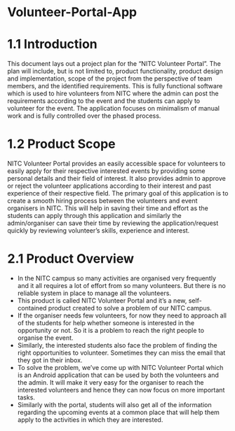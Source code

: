 # Volunteer-Portal-App
# 1.1 Introduction
This document lays out a project plan for the “NITC Volunteer Portal”. The plan will include, but is not limited to, product functionality, product design and implementation, scope of the project from the perspective of team members, and the identified requirements. This is fully functional software which is used to hire volunteers from NITC where the admin can post the requirements according to the event and the students can apply to volunteer for the event. The application focuses on minimalism of manual work and is fully controlled over the phased process.

# 1.2 Product Scope
NITC Volunteer Portal provides an easily accessible space for volunteers to easily apply for their respective interested events by providing some personal details and their field of interest. It also provides admin to approve or reject the volunteer applications according to their interest and past experience of their respective field. The primary goal of this application is to create a smooth hiring process between the volunteers and event organisers in NITC. This will help in saving their time and effort as the students can apply through this application and similarly the admin/organiser can save their time by reviewing the application/request quickly by reviewing volunteer’s skills, experience and interest.

# 2.1 Product Overview
- In the NITC campus so many activities are organised very frequently and it all requires a lot of effort from so many volunteers. But there is no reliable system in place to manage all the volunteers.
- This product is called NITC Volunteer Portal and it’s a new, self-contained product created to solve a problem of our NITC campus.
- If the organiser needs few volunteers, for now they need to approach all of the students for help whether someone is interested in the opportunity or not. So it is a problem to reach the right people to organise the event.
- Similarly, the interested students also face the problem of finding the right opportunities to volunteer. Sometimes they can miss the email that they got in their inbox.
- To solve the problem, we’ve come up with NITC Volunteer Portal which is an Android application that can be used by both the volunteers and the admin. It will make it very easy for the organiser to reach the interested volunteers and hence they can now focus on more important tasks.
- Similarly with the portal, students will also get all of the information regarding the upcoming events at a common place that will help them apply to the activities in which they are interested.

